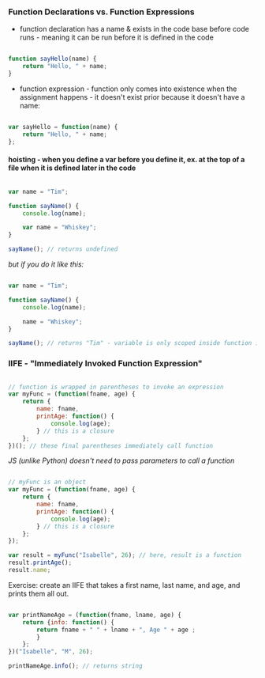 ### Function Declarations vs. Function Expressions

- function declaration has a name & exists in the code base before code runs - meaning it can be run before it is defined in the code
```javascript

function sayHello(name) {
    return "Hello, " + name;
}

```
- function expression - function only comes into existence when the assignment happens - it doesn't exist prior because it doesn't have a name:
```javascript

var sayHello = function(name) {
    return "Hello, " + name;
};

```

#### hoisting - when you define a var before you define it, ex. at the top of a file when it is defined later in the code
```javascript

var name = "Tim";

function sayName() {
    console.log(name);

    var name = "Whiskey";
}

sayName(); // returns undefined

```
*but if you do it like this:*

```javascript

var name = "Tim";

function sayName() {
    console.log(name);

    name = "Whiskey";
}

sayName(); // returns "Tim" - variable is only scoped inside function if the var name is used

```

### IIFE - "Immediately Invoked Function Expression"

```javascript

// function is wrapped in parentheses to invoke an expression
var myFunc = (function(fname, age) {
    return {
        name: fname,
        printAge: function() {
            console.log(age);
        } // this is a closure
    };
})(); // these final parentheses immediately call function

```
_JS (unlike Python) doesn't need to pass parameters to call a function_
```javascript

// myFunc is an object
var myFunc = (function(fname, age) {
    return {
        name: fname,
        printAge: function() {
            console.log(age);
        } // this is a closure
    };
});

var result = myFunc("Isabelle", 26); // here, result is a function
result.printAge();
result.name;

```

Exercise: create an IIFE that takes a first name, last name, and age, and prints them all out.

```javascript

var printNameAge = (function(fname, lname, age) {
    return {info: function() {
        return fname + " " + lname + ", Age " + age ;
        }
    }; 
})("Isabelle", "M", 26);

printNameAge.info(); // returns string 

```





